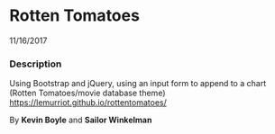 # Rotten Tomatoes
11/16/2017

### Description
Using Bootstrap and jQuery, using an input form to append to a chart (Rotten Tomatoes/movie database theme)
https://lemurriot.github.io/rottentomatoes/

By **Kevin Boyle** and **Sailor Winkelman**
